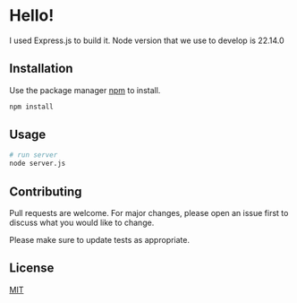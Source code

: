 # Hello!

I used Express.js to build it. Node version that we use to develop is 22.14.0

## Installation

Use the package manager [npm](https://nodejs.org/en) to install.

```bash
npm install
```

## Usage

```python
# run server
node server.js
```
## Contributing

Pull requests are welcome. For major changes, please open an issue first
to discuss what you would like to change.

Please make sure to update tests as appropriate.

## License

[MIT](https://choosealicense.com/licenses/mit/)
